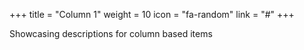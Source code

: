+++
  title = "Column 1"
  weight = 10
  icon = "fa-random"
  link = "#"
+++

Showcasing descriptions for column based items
